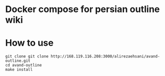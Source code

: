 # Docker compose for persian outline wiki

# How to use 

```
git clone git clone http://168.119.116.208:3000/alirezaehsani/avand-outline.git
cd avand-outline
make install
```

